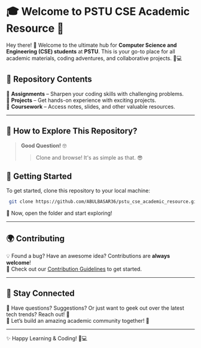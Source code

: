 

# 🎓 Welcome to **PSTU CSE Academic Resource** 🚀

Hey there! 👋 Welcome to the ultimate hub for **Computer Science and Engineering (CSE) students** at **PSTU**. This is your go-to place for all academic materials, coding adventures, and collaborative projects. 🚀💻

## 📂 Repository Contents

🔹 **Assignments** – Sharpen your coding skills with challenging problems.  
🔹 **Projects** – Get hands-on experience with exciting projects.  
🔹 **Coursework** – Access notes, slides, and other valuable resources.  

---

## 🧐 How to Explore This Repository?

> **Good Question!** 🤓
> > Clone and browse! It's as simple as that. 😎

## 🚀 Getting Started

To get started, clone this repository to your local machine:

```bash
 git clone https://github.com/ABULBASAR36/pstu_cse_academic_resource.git
```

📂 Now, open the folder and start exploring!

---

## 🌍 Contributing

💡 Found a bug? Have an awesome idea? Contributions are **always welcome**!  
📜 Check out our [Contribution Guidelines](CONTRIBUTING.md) to get started.

---

## 💌 Stay Connected

📩 Have questions? Suggestions? Or just want to geek out over the latest tech trends? Reach out! 🚀  
📢 Let’s build an amazing academic community together! 🌟

---

✨ Happy Learning & Coding! 🚀💻
